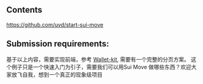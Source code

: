 ## Contents

https://github.com/uvd/start-sui-move

## Submission requirements:

基于以上内容，需要实现前端，参考 [Wallet-kit](https://github.com/MystenLabs/sui/tree/main/sdk/wallet-adapter/wallet-kit), 需要有一个完整的分页方案。
这个例子只是一个快速入门为引子，需要我们可以用Sui Move 做哪些东西？欢迎大家放飞自我，想到一个真正的现象级项目